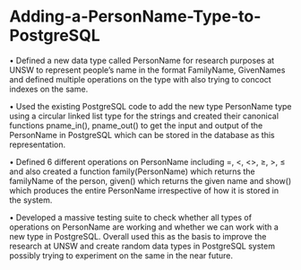 # Adding-a-PersonName-Type-to-PostgreSQL

• Defined a new data type called PersonName for research purposes at UNSW to represent people’s name in the format
FamilyName, GivenNames and defined multiple operations on the type with also trying to concoct indexes on the same.

• Used the existing PostgreSQL code to add the new type PersonName type using a circular linked list type for the strings and
created their canonical functions pname_in(), pname_out() to get the input and output of the PersonName in PostgreSQL
which can be stored in the database as this representation.

• Defined 6 different operations on PersonName including =, <, <>, ≥, >, ≤ and also created a function family(PersonName)
which returns the familyName of the person, given() which returns the given name and show() which produces the entire
PersonName irrespective of how it is stored in the system.

• Developed a massive testing suite to check whether all types of operations on PersonName are working and whether we can
work with a new type in PostgreSQL. Overall used this as the basis to improve the research at UNSW and create random
data types in PostgreSQL system possibly trying to experiment on the same in the near future.
